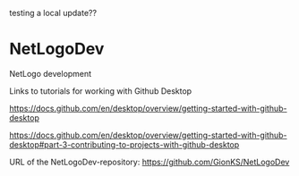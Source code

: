 testing a local update??

# NetLogoDev
 NetLogo development


Links to tutorials for working with Github Desktop

https://docs.github.com/en/desktop/overview/getting-started-with-github-desktop

https://docs.github.com/en/desktop/overview/getting-started-with-github-desktop#part-3-contributing-to-projects-with-github-desktop

URL of the NetLogoDev-repository:
https://github.com/GionKS/NetLogoDev


